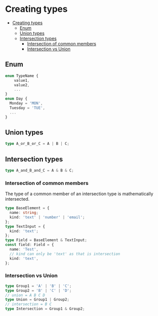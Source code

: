 # Creating types

- [Creating types](#creating-types)
  - [Enum](#enum)
  - [Union types](#union-types)
  - [Intersection types](#intersection-types)
    - [Intersection of common members](#intersection-of-common-members)
    - [Intersection vs Union](#intersection-vs-union)

## Enum

```ts
enum TypeName {
    value1,
    value2,
    ...
}
enum Day {
  Monday = 'MON',
  Tuesday = 'TUE',
  ...
}
```

## Union types

```ts
type A_or_B_or_C = A | B | C;
```

## Intersection types

```ts
type A_and_B_and_C = A & B & C;
```

### Intersection of common members

The type of a common member of an intersection type is mathematically intersected.

```ts
type BaseElement = {
  name: string;
  kind: 'text' | 'number' | 'email';
};
type TextInput = {
  kind: 'text';
};
type Field = BaseElement & TextInput;
const field: Field = {
  name: 'Test',
  // kind can only be 'text' as that is intersection
  kind: 'text',
};
```

### Intersection vs Union

```ts
type Group1 = 'A' | 'B' | 'C';
type Group2 = 'B' | 'C' | 'D';
// union = A B C D
type Union = Group1 | Group2;
// intersection = B C
type Intersection = Group1 & Group2;
```

